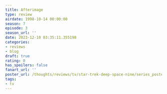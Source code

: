 ```yaml
---
title: Afterimage
type: review
airdate: 1998-10-14 00:00:00
season: 7
episode: 3
season_url: ''
date: 2023-12-10 03:35:11.355198
categories:
- reviews
- blog
draft: true
rating: 0
has_spoilers: false
fanart_url: ''
poster_url: /thoughts/reviews/tv/star-trek-deep-space-nine/series_poster.jpg
tags:
- tv
---
```


